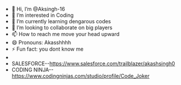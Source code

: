 - 👋 Hi, I’m @Aksingh-16
- 👀 I’m interested in Coding
- 🌱 I’m currently learning dengarous codes
- 💞️ I’m looking to collaborate on big players
- 📫 How to reach me move your head upward 
- 😄 Pronouns: Akasshhhh
- ⚡ Fun fact: you dont know me
- 
- SALESFORCE--https://www.salesforce.com/trailblazer/akashsingh0 
- CODING NINJA--https://www.codingninjas.com/studio/profile/Code_Joker
<!---
Aksingh-16/Aksingh-16 is a ✨ special ✨ repository because its `README.md` (this file) appears on your GitHub profile.
You can click the Preview link to take a look at your changes.
--->
